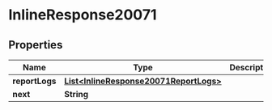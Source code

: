 

# InlineResponse20071


## Properties

Name | Type | Description | Notes
------------ | ------------- | ------------- | -------------
**reportLogs** | [**List&lt;InlineResponse20071ReportLogs&gt;**](InlineResponse20071ReportLogs.md) |  |  [optional]
**next** | **String** |  |  [optional]



